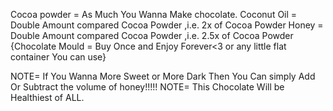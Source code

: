 Cocoa powder = As Much You Wanna Make chocolate.
Coconut Oil  = Double Amount compared Cocoa Powder ,i.e. 2x of Cocoa Powder
Honey        = Double Amount compared Cocoa Powder ,i.e. 2.5x of Cocoa Powder
{Chocolate Mould = Buy Once and Enjoy Forever<3
or
any little flat container You can use}


NOTE= If You Wanna More Sweet or More Dark Then You Can simply Add Or Subtract the volume of honey!!!!!
NOTE= This Chocolate Will be Healthiest of ALL.